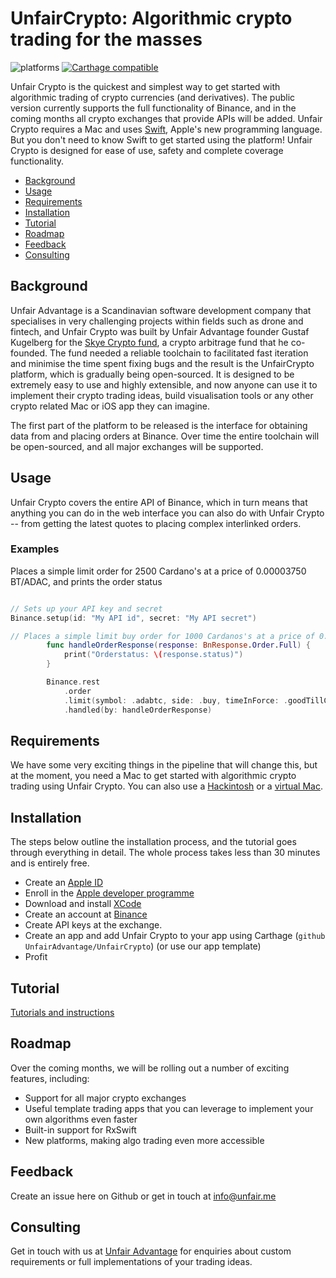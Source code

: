 UnfairCrypto: Algorithmic crypto trading for the masses
======

![platforms](https://img.shields.io/badge/platforms-iOS%20%7C%20macOS-333333.svg) [![Carthage compatible](https://img.shields.io/badge/Carthage-compatible-4BC51D.svg?style=flat)](https://github.com/Carthage/Carthage)

Unfair Crypto is the quickest and simplest way to get started with algorithmic trading of crypto currencies (and derivatives). The public version currently supports the full functionality of Binance, and in the coming months all crypto exchanges that provide APIs will be added. Unfair Crypto requires a Mac and uses [Swift](https://developer.apple.com/swift/), Apple's new programming language. But you don't need to know Swift to get started using the platform! Unfair Crypto is designed for ease of use, safety and complete coverage functionality.

* [Background](#background)
* [Usage](#usage)
* [Requirements](#requirements)
* [Installation](#installation)
* [Tutorial](#tutorial)
* [Roadmap](#roadmap)
* [Feedback](#feedback)
* [Consulting](#consulting)

## Background

Unfair Advantage is a Scandinavian software development company that specialises in very challenging projects within fields such as drone and fintech, and Unfair Crypto was built by Unfair Advantage founder Gustaf Kugelberg for the [Skye Crypto fund](https://skyecrypto.com), a crypto arbitrage fund that he co-founded. The fund needed a reliable toolchain to facilitated fast iteration and minimise the time spent fixing bugs and the result is the UnfairCrypto platform, which is gradually being open-sourced. It is designed to be extremely easy to use and highly extensible, and now anyone can use it to implement their crypto trading ideas, build visualisation tools or any other crypto related Mac or iOS app they can imagine.

The first part of the platform to be released is the interface for obtaining data from and placing orders at Binance. Over time the entire toolchain will be open-sourced, and all major exchanges will be supported.

## Usage

Unfair Crypto covers the entire API of Binance, which in turn means that anything you can do in the web interface you can also do with Unfair Crypto -- from getting the latest quotes to placing complex interlinked orders.

### Examples

Places a simple limit order for 2500 Cardano's at a price of 0.00003750 BT/ADAC, and prints the order status

```swift

// Sets up your API key and secret
Binance.setup(id: "My API id", secret: "My API secret")

// Places a simple limit buy order for 1000 Cardanos's at a price of 0.00003750 BTC, and prints the order status
        func handleOrderResponse(response: BnResponse.Order.Full) {
            print("Orderstatus: \(response.status)")
        }

        Binance.rest
            .order
            .limit(symbol: .adabtc, side: .buy, timeInForce: .goodTillCancel, quantity: 1000, price: 0.00003750)
            .handled(by: handleOrderResponse)
```

## Requirements
We have some very exciting things in the pipeline that will change this, but at the moment, you need a Mac to get started with algorithmic crypto trading using Unfair Crypto. You can also use a [Hackintosh](https://hackintosh.com/) or a [virtual Mac](https://techsviewer.com/install-macos-high-sierra-vmware-windows/).

## Installation

The steps below outline the installation process, and the tutorial goes through everything in detail. The whole process takes less than 30 minutes and is entirely free.

* Create an [Apple ID](https://appleid.apple.com)
* Enroll in the [Apple developer programme](https://developer.apple.com/programs/enroll/)
* Download and install [XCode](https://developer.apple.com/xcode/)
* Create an account at [Binance](https://www.Binance.com)
* Create API keys at the exchange.
* Create an app and add Unfair Crypto to your app using Carthage (`github UnfairAdvantage/UnfairCrypto`) (or use our app template)
* Profit

## Tutorial

[Tutorials and instructions](Tutorial)

## Roadmap

Over the coming months, we will be rolling out a number of exciting features, including:

* Support for all major crypto exchanges
* Useful template trading apps that you can leverage to implement your own algorithms even faster
* Built-in support for RxSwift
* New platforms, making algo trading even more accessible

## Feedback

Create an issue here on Github or get in touch at info@unfair.me

## Consulting

Get in touch with us at [Unfair Advantage](hhtps://unfair.me) for enquiries about custom requirements or full implementations of your trading ideas.

